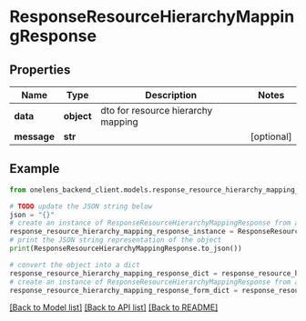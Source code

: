 # ResponseResourceHierarchyMappingResponse


## Properties

Name | Type | Description | Notes
------------ | ------------- | ------------- | -------------
**data** | **object** | dto for resource hierarchy mapping | 
**message** | **str** |  | [optional] 

## Example

```python
from onelens_backend_client.models.response_resource_hierarchy_mapping_response import ResponseResourceHierarchyMappingResponse

# TODO update the JSON string below
json = "{}"
# create an instance of ResponseResourceHierarchyMappingResponse from a JSON string
response_resource_hierarchy_mapping_response_instance = ResponseResourceHierarchyMappingResponse.from_json(json)
# print the JSON string representation of the object
print(ResponseResourceHierarchyMappingResponse.to_json())

# convert the object into a dict
response_resource_hierarchy_mapping_response_dict = response_resource_hierarchy_mapping_response_instance.to_dict()
# create an instance of ResponseResourceHierarchyMappingResponse from a dict
response_resource_hierarchy_mapping_response_form_dict = response_resource_hierarchy_mapping_response.from_dict(response_resource_hierarchy_mapping_response_dict)
```
[[Back to Model list]](../README.md#documentation-for-models) [[Back to API list]](../README.md#documentation-for-api-endpoints) [[Back to README]](../README.md)


